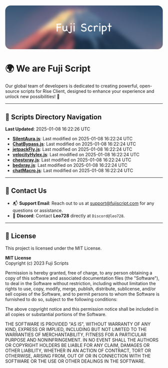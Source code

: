 ![Banner](.github/b.webp)

# 🌍 **We are Fuji Script**

Our global team of developers is dedicated to creating powerful, open-source scripts for Rise Client, designed to enhance your experience and unlock new possibilities! 🌟

---
<!-- SCRIPTS_NAVIGATION_START -->
## 📂 **Scripts Directory Navigation**

**Last Updated**: 2025-01-08 16:22:26 UTC

- **[SilentAura.js](scripts/SilentAura.js)**: Last modified on 2025-01-08 16:22:24 UTC
- **[ChatBypass.js](scripts/ChatBypass.js)**: Last modified on 2025-01-08 16:22:24 UTC
- **[jetpackFly.js](scripts/jetpackFly.js)**: Last modified on 2025-01-08 16:22:24 UTC
- **[velocityHylex.js](scripts/velocityHylex.js)**: Last modified on 2025-01-08 16:22:24 UTC
- **[chestxray.js](scripts/chestxray.js)**: Last modified on 2025-01-08 16:22:24 UTC
- **[bedxray.js](scripts/bedxray.js)**: Last modified on 2025-01-08 16:22:24 UTC
- **[chatMacro.js](scripts/chatMacro.js)**: Last modified on 2025-01-08 16:22:24 UTC

<!-- SCRIPTS_NAVIGATION_END -->

---

## 💬 **Contact Us**  
- 📬 **Support Email**: Reach out to us at [support@fujiscript.com](mailto:support@fujiscript.com) for any questions or assistance.  
- 💬 **Discord**: Contact **Leo728** directly at `Discord@leo728`.

---

## 📜 **License**

This project is licensed under the MIT License.  

**MIT License**  
Copyright (c) 2023 Fuji Scripts  

Permission is hereby granted, free of charge, to any person obtaining a copy of this software and associated documentation files (the "Software"), to deal in the Software without restriction, including without limitation the rights to use, copy, modify, merge, publish, distribute, sublicense, and/or sell copies of the Software, and to permit persons to whom the Software is furnished to do so, subject to the following conditions:  

The above copyright notice and this permission notice shall be included in all copies or substantial portions of the Software.  

THE SOFTWARE IS PROVIDED "AS IS", WITHOUT WARRANTY OF ANY KIND, EXPRESS OR IMPLIED, INCLUDING BUT NOT LIMITED TO THE WARRANTIES OF MERCHANTABILITY, FITNESS FOR A PARTICULAR PURPOSE AND NONINFRINGEMENT. IN NO EVENT SHALL THE AUTHORS OR COPYRIGHT HOLDERS BE LIABLE FOR ANY CLAIM, DAMAGES OR OTHER LIABILITY, WHETHER IN AN ACTION OF CONTRACT, TORT OR OTHERWISE, ARISING FROM, OUT OF OR IN CONNECTION WITH THE SOFTWARE OR THE USE OR OTHER DEALINGS IN THE SOFTWARE.  
